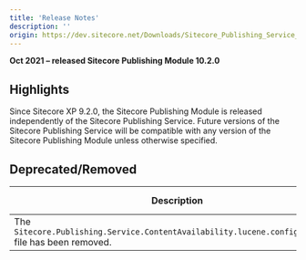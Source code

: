 ```yaml
---
title: 'Release Notes'
description: ''
origin: https://dev.sitecore.net/Downloads/Sitecore_Publishing_Service_Module/10x/Sitecore_Publishing_Service_Module_1020/Release_Notes
---
```


**Oct 2021 – released Sitecore Publishing Module 10.2.0**

## Highlights

Since Sitecore XP 9.2.0, the Sitecore Publishing Module is released independently of the Sitecore Publishing Service. Future versions of the Sitecore Publishing Service will be compatible with any version of the Sitecore Publishing Module unless otherwise specified.

## Deprecated/Removed

| Description                                                                                                 | ADO no. |
| ----------------------------------------------------------------------------------------------------------- | ------- |
| ​The `Sitecore.Publishing.Service.ContentAvailability.lucene.config.disabled` file has been removed.​​​​​​​ | 407376  |

